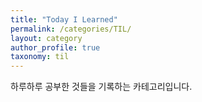 ```yaml
---
title: "Today I Learned"
permalink: /categories/TIL/
layout: category
author_profile: true
taxonomy: til
---
```


하루하루 공부한 것들을 기록하는 카테고리입니다.
